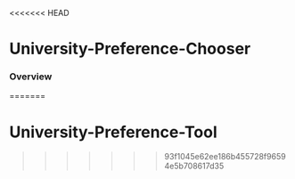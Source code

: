 <<<<<<< HEAD
# University-Preference-Chooser

### Overview
=======
# University-Preference-Tool
>>>>>>> 93f1045e62ee186b455728f96594e5b708617d35
